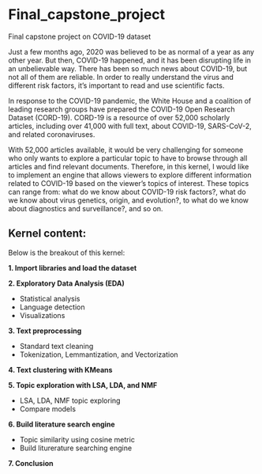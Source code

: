 # Final_capstone_project
Final capstone project on COVID-19 dataset

Just a few months ago, 2020 was believed to be as normal of a year as any other year. But then, COVID-19 happened, and it has been disrupting life in an unbelievable way. There has been so much news about COVID-19, but not all of them are reliable. In order to really understand the virus and different risk factors, it’s important to read and use scientific facts.

In response to the COVID-19 pandemic, the White House and a coalition of leading research groups have prepared the COVID-19 Open Research Dataset (CORD-19). CORD-19 is a resource of over 52,000 scholarly articles, including over 41,000 with full text, about COVID-19, SARS-CoV-2, and related coronaviruses.

With 52,000 articles available, it would be very challenging for someone who only wants to explore a particular topic to have to browse through all articles and find relevant documents. Therefore, in this kernel, I would like to implement an engine that allows viewers to explore different information related to COVID-19 based on the viewer’s topics of interest. These topics can range from: what do we know about COVID-19 risk factors?, what do we know about virus genetics, origin, and evolution?, to what do we know about diagnostics and surveillance?, and so on.

## Kernel content:
Below is the breakout of this kernel:

**1. Import libraries and load the dataset**

**2. Exploratory Data Analysis (EDA)**

* Statistical analysis
* Language detection
* Visualizations

**3. Text preprocessing**

* Standard text cleaning
* Tokenization, Lemmantization, and Vectorization

**4. Text clustering with KMeans**

**5. Topic exploration with LSA, LDA, and NMF**

* LSA, LDA, NMF topic exploring
* Compare models

**6. Build literature search engine**

* Topic similarity using cosine metric
* Build liturerature searching engine 

**7. Conclusion**
